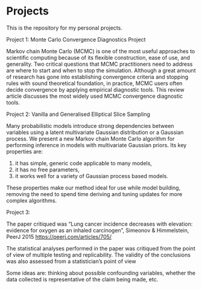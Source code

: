 # Projects  

This is the repository for my personal projects.

Project 1: Monte Carlo Convergence Diagnostics Project

Markov chain Monte Carlo (MCMC) is one of the most useful approaches to scientific computing because of its flexible construction, ease of use, and generality. Two critical questions that MCMC practitioners need to address are where to start and when to stop the simulation. Although a great amount of research has gone into establishing convergence criteria and stopping rules with sound theoretical foundation, in practice, MCMC users often decide convergence by applying empirical diagnostic tools. This review article discusses the most widely used MCMC convergence diagnostic tools. 

Project 2: Vanilla and Generalised Elliptical Slice Sampling

Many probabilistic models introduce strong dependencies between variables using a latent multivariate Gaussian distribution or a Gaussian process. We present a new Markov chain
Monte Carlo algorithm for performing inference in models with multivariate Gaussian priors. Its key properties are: 

1) it has simple, generic code applicable to many models,
2) it has no free parameters, 
3) it works well for a variety of Gaussian process based models.

These properties make our method ideal for use while model building, removing the need to spend time deriving and tuning updates for more complex algorithms.

Project 3: 

The paper critiqued was “Lung cancer incidence decreases with elevation: evidence for oxygen as an inhaled carcinogen”, Simeonov & Himmelstein, PeerJ 2015
https://peerj.com/articles/705/

The statistical analyses performed in the paper was critiqued from the point of view of multiple testing and replicability. The validity of the conclusions was also assessed from a statistician’s point of view

Some ideas are: thinking about possible confounding variables, whether the data collected is representative of the claim being made, etc.


